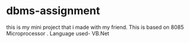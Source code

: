 # dbms-assignment
this is my mini project that i made with my friend. 
This is based on 8085 Microprocessor .
Language used- VB.Net
